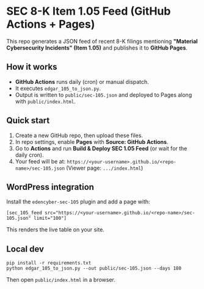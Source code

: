 # SEC 8-K Item 1.05 Feed (GitHub Actions + Pages)

This repo generates a JSON feed of recent 8-K filings mentioning **"Material Cybersecurity Incidents" (Item 1.05)** and publishes it to **GitHub Pages**.

## How it works
- **GitHub Actions** runs daily (cron) or manual dispatch.
- It executes `edgar_105_to_json.py`.
- Output is written to `public/sec-105.json` and deployed to Pages along with `public/index.html`.

## Quick start
1. Create a new GitHub repo, then upload these files.
2. In repo settings, enable **Pages** with **Source: GitHub Actions**.
3. Go to **Actions** and run **Build & Deploy SEC 1.05 Feed** (or wait for the daily cron).
4. Your feed will be at: `https://<your-username>.github.io/<repo-name>/sec-105.json`
   (Viewer page: `.../index.html`)

## WordPress integration
Install the `edencyber-sec-105` plugin and add a page with:
```
[sec_105_feed src="https://<your-username>.github.io/<repo-name>/sec-105.json" limit="100"]
```
This renders the live table on your site.

## Local dev
```
pip install -r requirements.txt
python edgar_105_to_json.py --out public/sec-105.json --days 180
```
Then open `public/index.html` in a browser.
